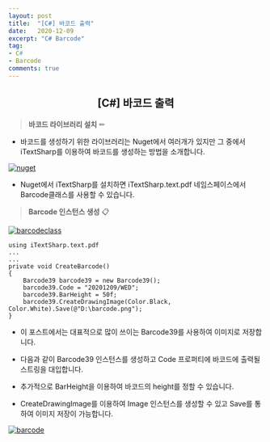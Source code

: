 ```yaml
---
layout: post
title:  "[C#] 바코드 출력"
date:   2020-12-09
excerpt: "C# Barcode"
tag: 
- C#
- Barcode
comments: true
---
```


## <center>[C#] 바코드 출력</center>  

> <b>바코드 라이브러리 설치</b> ✏

- 바코드를 생성하기 위한 라이브러리는 Nuget에서 여러개가 있지만 그 중에서 iTextSharp를 이용하여 바코드를 생성하는 방법을 소개합니다.

<a href="{{ site.url }}/images/posts/2020-12-09/nuget.png"><img src="{{ site.url }}/images/posts/2020-12-09/nuget.png" alt="nuget"></a> 

- Nuget에서 iTextSharp를 설치하면 iTextSharp.text.pdf 네임스페이스에서 Barcode클래스를 사용할 수 있습니다.

> <b>Barcode 인스턴스 생성</b> 📋

<a href="{{ site.url }}/images/posts/2020-12-09/barcodeclass.png"><img src="{{ site.url }}/images/posts/2020-12-09/barcodeclass.png" alt="barcodeclass"></a> 

```
using iTextSharp.text.pdf
...
...
private void CreateBarcode()
{
    Barcode39 barcode39 = new Barcode39();
    barcode39.Code = "20201209/WED";
    barcode39.BarHeight = 50f;
    barcode39.CreateDrawingImage(Color.Black, Color.White).Save(@"D:\barcode.png");
}
```

- 이 포스트에서는 대표적으로 많이 쓰이는 Barcode39를 사용하여 이미지로 저장합니다.

- 다음과 같이 Barcode39 인스턴스를 생성하고 Code 프로퍼티에 바코드에 출력될 스트링을 대입합니다.

- 추가적으로 BarHeight을 이용하여 바코드의 height를 정할 수 있습니다.

- CreateDrawingImage를 이용하여 Image 인스턴스를 생성할 수 있고 Save를 통하여 이미지 저장이 가능합니다.

<a href="{{ site.url }}/images/posts/2020-12-09/barcode.png"><img src="{{ site.url }}/images/posts/2020-12-09/barcode.png" alt="barcode"></a> 

 